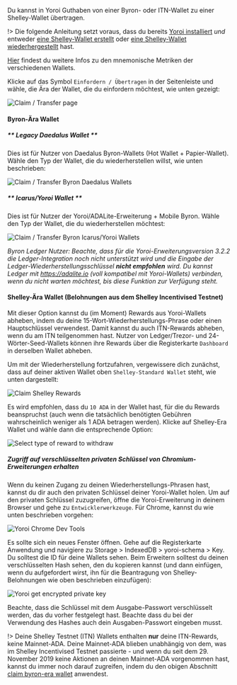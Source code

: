 Du kannst in Yoroi Guthaben von einer Byron- oder ITN-Wallet zu einer Shelley-Wallet übertragen. 

!> Die folgende Anleitung setzt voraus, dass du bereits [Yoroi installiert](Wallets/Yoroi/install.md) *und* entweder [eine Shelley-Wallet erstellt](Wallets/Yoroi/create.md) oder [eine Shelley-Wallet wiederhergestellt](Wallets/Yoroi/restore.md) hast.

[Hier](wallets.md#heirarchical-deterministic-hd-wallets) findest du weitere Infos zu den mnemonische Metriken der verschiedenen Wallets. 

Klicke auf das Symbol `Einfordern / Übertragen` in der Seitenleiste und wähle, die Ära der Wallet, die du einfordern möchtest, wie unten gezeigt:

![Claim / Transfer page](https://raw.githubusercontent.com/cardano-community/support-faq/images/docs/images/yoroi-claim-1.jpg ':size=40%')



#### Byron-Ära Wallet

<!-- tabs:start -->

##### ** Legacy Daedalus Wallet **

Dies ist für Nutzer von Daedalus Byron-Wallets (Hot Wallet + Papier-Wallet). Wähle den Typ der Wallet, die du wiederherstellen willst, wie unten beschrieben:

![Claim / Transfer Byron Daedalus Wallets](https://raw.githubusercontent.com/cardano-community/support-faq/images/docs/images/yoroi-claim-2.jpg ':size=25%')

##### ** Icarus/Yoroi Wallet **

Dies ist für Nutzer der Yoroi/ADALite-Erweiterung + Mobile Byron. Wähle den Typ der Wallet, die du wiederherstellen möchtest:

![Claim / Transfer Byron Icarus/Yoroi Wallets](https://raw.githubusercontent.com/cardano-community/support-faq/images/docs/images/yoroi-claim-3.jpg ':size=25%')

*Byron Ledger Nutzer: Beachte, dass für die Yoroi-Erweiterungsversion 3.2.2 die Ledger-Integration noch nicht unterstützt wird und die Eingabe der Ledger-Wiederherstellungsschlüssel **nicht empfohlen** wird. Du kannst Ledger mit https://adalite.io (voll kompatibel mit Yoroi-Wallets) verbinden, wenn du nicht warten möchtest, bis diese Funktion zur Verfügung steht.*

<!-- tabs:end -->

#### Shelley-Ära Wallet (Belohnungen aus dem Shelley Incentivised Testnet)

Mit dieser Option kannst du (im Moment) Rewards aus Yoroi-Wallets abheben, indem du deine 15-Wort-Wiederherstellungs-Phrase oder einen Hauptschlüssel verwendest. Damit kannst du auch ITN-Rewards abheben, wenn du am ITN teilgenommen hast. Nutzer von Ledger/Trezor- und 24-Wörter-Seed-Wallets können ihre Rewards über die Registerkarte `Dashboard` in derselben Wallet abheben.

Um mit der Wiederherstellung fortzufahren, vergewissere dich zunächst, dass auf deiner aktiven Wallet oben `Shelley-Standard Wallet` steht, wie unten dargestellt:

![Claim Shelley Rewards](https://raw.githubusercontent.com/cardano-community/support-faq/images/docs/images/yoroi-claim-shelley-reward.jpg ':size=30%')

Es wird empfohlen, dass du `10 ADA` in der Wallet hast, für die du Rewards beanspruchst (auch wenn die tatsächlich benötigten Gebühren wahrscheinlich weniger als 1 ADA betragen werden). Klicke auf Shelley-Era Wallet und wähle dann die entsprechende Option:

![Select type of reward to withdraw](https://raw.githubusercontent.com/cardano-community/support-faq/images/docs/images/yoroi-claim-shelley-reward-type.jpg ':size=25%')

##### Zugriff auf verschlüsselten privaten Schlüssel von Chromium-Erweiterungen erhalten

Wenn du keinen Zugang zu deinen Wiederherstellungs-Phrasen hast, kannst du dir auch den privaten Schlüssel deiner Yoroi-Wallet holen. Um auf den privaten Schlüssel zuzugreifen, öffne die Yoroi-Erweiterung in deinem Browser und gehe zu `Entwicklerwerkzeuge`. Für Chrome, kannst du wie unten beschrieben vorgehen:

![Yoroi Chrome Dev Tools](https://raw.githubusercontent.com/cardano-community/support-faq/images/docs/images/chrome-dev-tools.jpg ':size=30%')

Es sollte sich ein neues Fenster öffnen. Gehe auf die Registerkarte Anwendung und navigiere zu Storage > IndexedDB > yoroi-schema > Key. Du solltest die ID für deine Wallets sehen. Beim Erweitern solltest du deinen verschlüsselten Hash sehen, den du kopieren kannst (und dann einfügen, wenn du aufgefordert wirst, ihn für die Beantragung von Shelley-Belohnungen wie oben beschrieben einzufügen):

![Yoroi get encrypted private key](https://raw.githubusercontent.com/cardano-community/support-faq/images/docs/images/yoroi-get-priv-key.jpg ':size=30%')

Beachte, dass die Schlüssel mit dem Ausgabe-Passwort verschlüsselt werden, das du vorher festgelegt hast. Beachte dass du bei der Verwendung des Hashes auch dein Ausgaben-Passwort eingeben musst.

!> Deine Shelley Testnet (ITN) Wallets enthalten **nur** deine ITN-Rewards, keine Mainnet-ADA. Deine Mainnet-ADA blieben unabhängig von dem, was im Shelley Incentivised Testnet passierte - und wenn du seit dem 29. November 2019 keine Aktionen an deinen Mainnet-ADA vorgenommen hast, kannst du immer noch darauf zugreifen, indem du den obigen Abschnitt [claim byron-era wallet](#byron-era-wallet) anwendest.